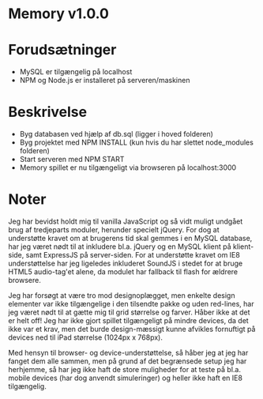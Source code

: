 
# Memory v1.0.0

# Forudsætninger

- MySQL er tilgængelig på localhost
- NPM og Node.js er installeret på serveren/maskinen

# Beskrivelse

- Byg databasen ved hjælp af db.sql (ligger i hoved folderen)
- Byg projektet med NPM INSTALL (kun hvis du har slettet node_modules folderen)
- Start serveren med NPM START
- Memory spillet er nu tilgængeligt via browseren på localhost:3000

# Noter

Jeg har bevidst holdt mig til vanilla JavaScript og så vidt muligt undgået brug af tredjeparts moduler, herunder specielt jQuery. For dog at understøtte kravet om at brugerens tid skal gemmes i en MySQL database, har jeg været nødt til at inkludere bl.a. jQuery og en MySQL klient på klient-side, samt ExpressJS på server-siden. For at understøtte kravet om IE8 understøttelse har jeg ligeledes inkluderet SoundJS i stedet for at bruge HTML5 audio-tag'et alene, da modulet har fallback til flash for ældrere browsere.

Jeg har forsøgt at være tro mod designoplægget, men enkelte design elementer var ikke tilgængelige i den tilsendte pakke og uden red-lines, har jeg været nødt til at gætte mig til grid størrelse og farver. Håber ikke at det er helt off! Jeg har ikke gjort spillet tilgængeligt på mindre devices, da det ikke var et krav, men det burde design-mæssigt kunne afvikles fornuftigt på devices ned til iPad størrelse (1024px x 768px).

Med hensyn til browser- og device-understøttelse, så håber jeg at jeg har fanget dem alle sammen, men på grund af det begrænsede setup jeg har herhjemme, så har jeg ikke haft de store muligheder for at teste på bl.a. mobile devices (har dog anvendt simuleringer) og heller ikke haft en IE8 tilgængelig.
